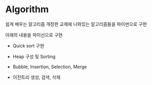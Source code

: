 # Algorithm
쉽게 배우는 알고리즘 개정판 교제에 나와있는 알고리즘들을 파이썬으로 구현


아래의 내용을 파이선으로 구현

- Quick sort 구현

- Heap 구성 및 Sorting

- Bubble, Insertion, Selection, Merge

- 이진트리 생성, 검색, 삭제
